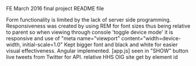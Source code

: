 FE March 2016 final project README file

Form functionality is limited by the lack of server side programming. 
Responsiveness was created by using REM for font sizes thus being relative to parent so when viewing through console 'toggle device mode' it is responsive and use of "meta name="viewport" content="width=device-width, initial-scale=1.0"
Kept bigger font and black and white for easier visual effectiveness.
Angular implemented. [app.js] seen in "SHOW" button
live tweets from Twitter for API.  relative HHS OIG site get by element id

